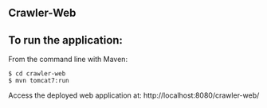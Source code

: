 Crawler-Web
-------------------


To run the application:
-------------------	
From the command line with Maven:

    $ cd crawler-web
    $ mvn tomcat7:run


Access the deployed web application at: http://localhost:8080/crawler-web/
